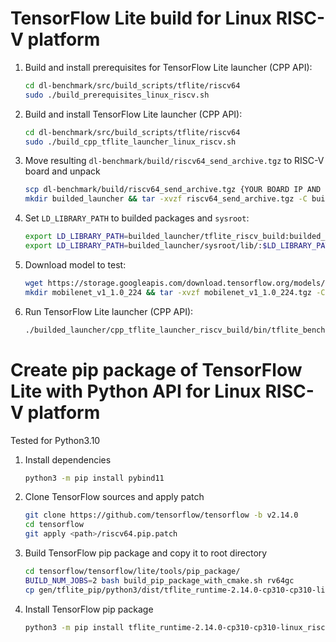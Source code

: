# TensorFlow Lite build for Linux RISC-V platform

1. Build and install prerequisites for TensorFlow Lite launcher (CPP API):
 
   ```bash
   cd dl-benchmark/src/build_scripts/tflite/riscv64
   sudo ./build_prerequisites_linux_riscv.sh
   ```

1. Build and install TensorFlow Lite launcher (CPP API):

   ```bash
   cd dl-benchmark/src/build_scripts/tflite/riscv64
   sudo ./build_cpp_tflite_launcher_linux_riscv.sh
   ```

1. Move resulting `dl-benchmark/build/riscv64_send_archive.tgz` to RISC-V board and unpack

   ```bash
   scp dl-benchmark/build/riscv64_send_archive.tgz {YOUR BOARD IP AND PATH}
   mkdir builded_launcher && tar -xvzf riscv64_send_archive.tgz -C builded_launcher
   ```

1. Set `LD_LIBRARY_PATH` to builded packages and `sysroot`:

   ```bash
   export LD_LIBRARY_PATH=builded_launcher/tflite_riscv_build:builded_launcher/opencv_riscv_build/lib:$LD_LIBRARY_PATH
   export LD_LIBRARY_PATH=builded_launcher/sysroot/lib/:$LD_LIBRARY_PATH
   ```

1. Download model to test:

   ```bash
   wget https://storage.googleapis.com/download.tensorflow.org/models/mobilenet_v1_2018_08_02/mobilenet_v1_1.0_224.tgz
   mkdir mobilenet_v1_1.0_224 && tar -xvzf mobilenet_v1_1.0_224.tgz -C mobilenet_v1_1.0_224 && rm mobilenet_v1_1.0_224.tgz
   ```

1. Run TensorFlow Lite launcher (CPP API):

   ```bash
   ./builded_launcher/cpp_tflite_launcher_riscv_build/bin/tflite_benchmark -m mobilenet_v1_1.0_224/mobilenet_v1_1.0_224.tflite
   ```

   
# Create pip package of TensorFlow Lite with Python API for Linux RISC-V platform

Tested for Python3.10

1. Install dependencies

   ```bash
   python3 -m pip install pybind11
   ```
   
1. Clone TensorFlow sources and apply patch

   ```bash
   git clone https://github.com/tensorflow/tensorflow -b v2.14.0
   cd tensorflow
   git apply <path>/riscv64.pip.patch
   ```
   
1. Build TensorFlow pip package and copy it to root directory

   ```bash
   cd tensorflow/tensorflow/lite/tools/pip_package/
   BUILD_NUM_JOBS=2 bash build_pip_package_with_cmake.sh rv64gc
   cp gen/tflite_pip/python3/dist/tflite_runtime-2.14.0-cp310-cp310-linux_riscv64.whl ../../../../../
   ```
   
1. Install TensorFlow pip package

   ```bash
   python3 -m pip install tflite_runtime-2.14.0-cp310-cp310-linux_riscv64.whl
   ```


